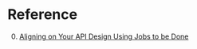# Reference

0. [Aligning on Your API Design Using Jobs to be Done](https://blog.stoplight.io/aligning-on-your-api-design-using-jobs-to-be-done)

